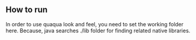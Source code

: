 How to run
------

In order to use quaqua look and feel, you need to set the working folder
here. Because, java searches ./lib folder for finding related native libraries.


